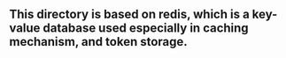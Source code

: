 ## This directory is based on redis, which is a key-value database used especially in caching mechanism, and token storage.